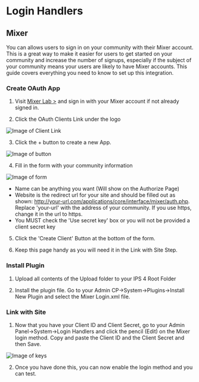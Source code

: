 Login Handlers
=======

Mixer
---------------

You can allows users to sign in on your community with their Mixer account. This is a great way to make it easier for users to get started on your community and increase the number of signups, especially if the subject of your community means your users are likely to have Mixer accounts. This guide covers everything you need to know to set up this integration.

### Create OAuth App

1. Visit [Mixer Lab >](https://mixer.com/lab) and sign in with your Mixer account if not already signed in.

2. Click the OAuth Clients Link under the logo

![Image of Client Link](https://i.imgur.com/Vy0mnsz.png)

3. Click the + button to create a new App.

![Image of button](https://i.imgur.com/p5XQqbS.png)

4. Fill in the form with your community information

![Image of form](https://i.imgur.com/Q2de3c8.png)

- Name can be anything you want (Will show on the Authorize Page)
- Website is the redirect url for your site and should be filled out as shown: http://your-url.com/applications/core/interface/mixer/auth.php. Replace 'your-url' with the address of your community. If you use https, change it in the url to https.
- You MUST check the 'Use secret key' box or you will not be provided a client secret key

5. Click the 'Create Client' Button at the bottom of the form.

6. Keep this page handy as you will need it in the Link with Site Step.

### Install Plugin

1. Upload all contents of the Upload folder to your IPS 4 Root Folder

2. Install the plugin file. Go to your Admin CP->System->Plugins->Install New Plugin and select the Mixer Login.xml file.

### Link with Site

1. Now that you have your Client ID and Client Secret, go to your Admin Panel->System->Login Handlers and click the pencil (Edit) on the Mixer login method. Copy and paste the Client ID and the Client Secret and then Save.

![Image of keys](https://i.imgur.com/1XxDvKu.png)

2. Once you have done this, you can now enable the login method and you can test. 
